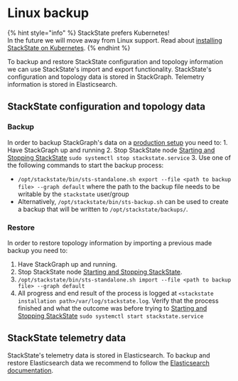 # Linux backup

{% hint style="info" %}
StackState prefers Kubernetes!  
In the future we will move away from Linux support. Read about [installing StackState on Kubernetes](/setup/kubernetes_install/README.md).
{% endhint %}

To backup and restore StackState configuration and topology information we can use StackState's import and export functionality. StackState's configuration and topology data is stored in StackGraph. Telemetry information is stored in Elasticsearch.

## StackState configuration and topology data

### Backup

In order to backup StackGraph's data on a [production setup](/setup/linux_install/production-installation.md) you need to: 1. Have StackGraph up and running 2. Stop StackState node [Starting and Stopping StackState](/setup/linux_install/production-installation/README.md#starting-and-stopping-stackstate) `sudo systemctl stop stackstate.service` 3. Use one of the following commands to start the backup process:

* `/opt/stackstate/bin/sts-standalone.sh export --file <path to backup file> --graph default` where the path to the backup file needs to be writable by the `stackstate` user/group
* Alternatively, `/opt/stackstate/bin/sts-backup.sh` can be used to create a backup that will be written to `/opt/stackstate/backups/`.

### Restore

In order to restore topology information by importing a previous made backup you need to:

1. Have StackGraph up and running.
2. Stop StackState node [Starting and Stopping StackState](/setup/linux_install/production-installation.md#starting-and-stopping-stackstate).
3. `/opt/stackstate/bin/sts-standalone.sh import --file <path to backup file> --graph default`
4. All progress and end result of the process is logged at `<stackstate installation path>/var/log/stackstate.log`. Verify that the process finished and what the outcome was before trying to [Starting and Stopping StackState](/setup/linux_install/production-installation.md#starting-and-stopping-stackstate) `sudo systemctl start stackstate.service`

## StackState telemetry data

StackState's telemetry data is stored in Elasticsearch. To backup and restore Elasticsearch data we recommend to follow the [Elasticsearch documentation](https://www.elastic.co/guide/en/elasticsearch/reference/7.3/modules-snapshots.html).
